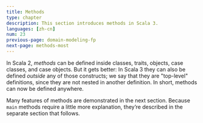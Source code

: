 ```yaml
---
title: Methods
type: chapter
description: This section introduces methods in Scala 3.
languages: [zh-cn]
num: 23
previous-page: domain-modeling-fp
next-page: methods-most
---
```



In Scala 2, _methods_ can be defined inside classes, traits, objects, case classes, and case objects.
But it gets better: In Scala 3 they can also be defined _outside_ any of those constructs; we say that they are "top-level" definitions, since they are not nested in another definition.
In short, methods can now be defined anywhere.

Many features of methods are demonstrated in the next section.
Because `main` methods require a little more explanation, they’re described in the separate section that follows.



